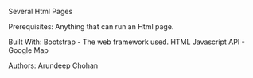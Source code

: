 Several Html Pages 

Prerequisites:
Anything that can run an Html page.

Built With:
Bootstrap - The web framework used.
HTML
Javascript
API - Google Map

Authors:
Arundeep Chohan

